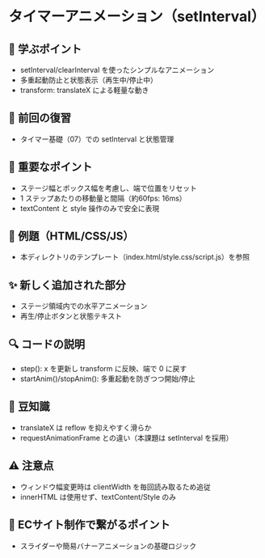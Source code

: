 # タイマーアニメーション（setInterval）

## 🧩 学ぶポイント
- setInterval/clearInterval を使ったシンプルなアニメーション
- 多重起動防止と状態表示（再生中/停止中）
- transform: translateX による軽量な動き

## 🔁 前回の復習
- タイマー基礎（07）での setInterval と状態管理

## 📌 重要なポイント
- ステージ幅とボックス幅を考慮し、端で位置をリセット
- 1 ステップあたりの移動量と間隔（約60fps: 16ms）
- textContent と style 操作のみで安全に表現

## 🧪 例題（HTML/CSS/JS）
- 本ディレクトリのテンプレート（index.html/style.css/script.js）を参照

## ✨ 新しく追加された部分
- ステージ領域内での水平アニメーション
- 再生/停止ボタンと状態テキスト

## 🔍 コードの説明
- step(): x を更新し transform に反映、端で 0 に戻す
- startAnim()/stopAnim(): 多重起動を防ぎつつ開始/停止

## 📖 豆知識
- translateX は reflow を抑えやすく滑らか
- requestAnimationFrame との違い（本課題は setInterval を採用）

## ⚠️ 注意点
- ウィンドウ幅変更時は clientWidth を毎回読み取るため追従
- innerHTML は使用せず、textContent/Style のみ

## 🛒 ECサイト制作で繋がるポイント
- スライダーや簡易バナーアニメーションの基礎ロジック
